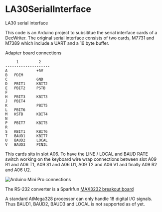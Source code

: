 LA30SerialInterface
===================

LA30 serial interface

This code is an Arduino project to subsititue the serial interface cards of a DecWriter. The original serial interface
consists of two cards, M7731 and M7389 which include a UART and a 16 byte buffer.

Adapter board connections

         1         2
    --------------------
    A             +5V
    B   PDEM      
    C             GND
    D   PBIT1     KBIT2
    E   PBIT2     PSTB
    F
    H   PBIT3     KBIT3
    J   PBIT4
    K             PBIT5
    L   PBIT6   
    M   KSTB      KBIT4
    N 
    P   PBIT7     KBIT5
    R
    S   KBIT1     KBIT6
    T   BAUD1     KBIT7
    U   BAUD2     LOCAL
    V   BAUD3     PINIL

This cards sits in slot A06.
To have the LINE / LOCAL and BAUD RATE switch working on the keyboard wire 
wrap connections between slot A09 R1 and A06 T1, A09 S1 and A06 U1, A09 T2 and A06 V1 and finally A09 R2 and A06 U2. 


![Arduino Mini Pro connections](https://dl.dropboxusercontent.com/u/96935524/Datormusuem/Parallell%20converter.png)

The RS-232 converter is a Sparkfun [MAX3232 breakout board](https://www.sparkfun.com/products/11189)

A standard AtMega328 processor can only handle 18 digital I/O signals. Thus BAUD1, BAUD2, BAUD3 and LOCAL is not supported as of yet.
